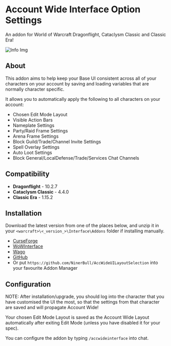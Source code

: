 # Account Wide Interface Option Settings

An addon for World of Warcraft Dragonflight, Cataclysm Classic and Classic Era!

![Info Img](https://cdn-wow.mmoui.com/preview/pvw76258.jpg)

## About
This addon aims to help keep your Base UI consistent across all of your characters on your account by saving and loading variables that are normally character specific.

It allows you to automatically apply the following to all characters on your account:

* Chosen Edit Mode Layout
* Visible Action Bars
* Nameplate Settings
* Party/Raid Frame Settings
* Arena Frame Settings
* Block Guild/Trade/Channel Invite Settings
* Spell Overlay Settings
* Auto Loot Settings
* Block General/LocalDefense/Trade/Services Chat Channels

## Compatibility
* **Dragonflight** - 10.2.7
* **Cataclysm Classic** - 4.4.0
* **Classic Era** - 1.15.2

## Installation
Download the latest version from one of the places below, and unzip it in your `<warcraft>\<_version_>\Interface\Addons` folder if installing manually.

* [CurseForge](https://www.curseforge.com/wow/addons/account-wide-ui)
* [WoWInterface](https://www.wowinterface.com/downloads/info26459-AccountWideUILayoutSelection.html)
* [Wago](https://addons.wago.io/addons/account-wide-ui)
* [GitHub](https://github.com/NinerBull/AccWideUILayoutSelection/releases/latest)
* Or put `https://github.com/NinerBull/AccWideUILayoutSelection` into your favourite Addon Manager


## Configuration
NOTE: After installation/upgrade, you should log into the character that you have customised the UI the most, so that the settings from that character are saved and will propagate Account Wide!

Your chosen Edit Mode Layout is saved as the Account Wide Layout automatically after exiting Edit Mode (unless you have disabled it for your spec).

You can configure the addon by typing `/accwideinterface` into chat.